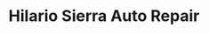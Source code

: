 ---
title: "Hilario Sierra Auto Repair"
url: /houston/hilario-sierra-auto-repair/
shop: car repair
---